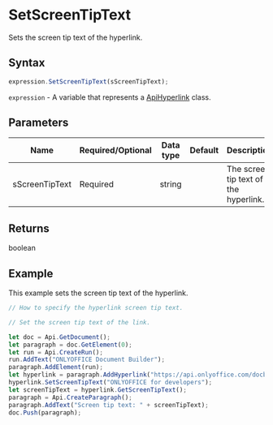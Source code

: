 # SetScreenTipText

Sets the screen tip text of the hyperlink.

## Syntax

```javascript
expression.SetScreenTipText(sScreenTipText);
```

`expression` - A variable that represents a [ApiHyperlink](../ApiHyperlink.md) class.

## Parameters

| **Name** | **Required/Optional** | **Data type** | **Default** | **Description** |
| ------------- | ------------- | ------------- | ------------- | ------------- |
| sScreenTipText | Required | string |  | The screen tip text of the hyperlink. |

## Returns

boolean

## Example

This example sets the screen tip text of the hyperlink.

```javascript editor-docx
// How to specify the hyperlink screen tip text.

// Set the screen tip text of the link.

let doc = Api.GetDocument();
let paragraph = doc.GetElement(0);
let run = Api.CreateRun();
run.AddText("ONLYOFFICE Document Builder");
paragraph.AddElement(run);
let hyperlink = paragraph.AddHyperlink("https://api.onlyoffice.com/docbuilder/basic");
hyperlink.SetScreenTipText("ONLYOFFICE for developers");
let screenTipText = hyperlink.GetScreenTipText();
paragraph = Api.CreateParagraph();
paragraph.AddText("Screen tip text: " + screenTipText);
doc.Push(paragraph);
```
